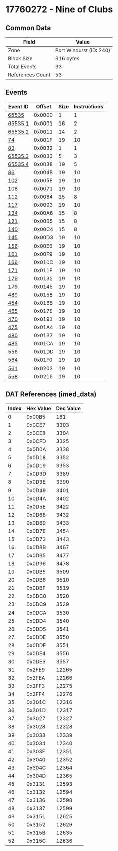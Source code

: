 # 17760272 - Nine of Clubs

## Common Data

| Field            | Value                   |
|------------------|-------------------------|
| Zone             | Port Windurst (ID: 240) |
| Block Size       | 916 bytes               |
| Total Events     | 33                      |
| References Count | 53                      |

## Events

| Event ID                | Offset   |   Size |   Instructions |
|-------------------------|----------|--------|----------------|
| [65535](./65535.md)     | 0x0000   |      1 |              1 |
| [65535.1](./65535.1.md) | 0x0001   |     16 |              2 |
| [65535.2](./65535.2.md) | 0x0011   |     14 |              2 |
| [74](./74.md)           | 0x001F   |     19 |             10 |
| [83](./83.md)           | 0x0032   |      1 |              1 |
| [65535.3](./65535.3.md) | 0x0033   |      5 |              3 |
| [65535.4](./65535.4.md) | 0x0038   |     19 |              5 |
| [86](./86.md)           | 0x004B   |     19 |             10 |
| [102](./102.md)         | 0x005E   |     19 |             10 |
| [106](./106.md)         | 0x0071   |     19 |             10 |
| [112](./112.md)         | 0x0084   |     15 |              8 |
| [117](./117.md)         | 0x0093   |     19 |             10 |
| [134](./134.md)         | 0x00A6   |     15 |              8 |
| [121](./121.md)         | 0x00B5   |     15 |              8 |
| [140](./140.md)         | 0x00C4   |     15 |              8 |
| [145](./145.md)         | 0x00D3   |     19 |             10 |
| [156](./156.md)         | 0x00E6   |     19 |             10 |
| [161](./161.md)         | 0x00F9   |     19 |             10 |
| [166](./166.md)         | 0x010C   |     19 |             10 |
| [171](./171.md)         | 0x011F   |     19 |             10 |
| [176](./176.md)         | 0x0132   |     19 |             10 |
| [179](./179.md)         | 0x0145   |     19 |             10 |
| [489](./489.md)         | 0x0158   |     19 |             10 |
| [454](./454.md)         | 0x016B   |     19 |             10 |
| [465](./465.md)         | 0x017E   |     19 |             10 |
| [470](./470.md)         | 0x0191   |     19 |             10 |
| [475](./475.md)         | 0x01A4   |     19 |             10 |
| [480](./480.md)         | 0x01B7   |     19 |             10 |
| [485](./485.md)         | 0x01CA   |     19 |             10 |
| [556](./556.md)         | 0x01DD   |     19 |             10 |
| [564](./564.md)         | 0x01F0   |     19 |             10 |
| [561](./561.md)         | 0x0203   |     19 |             10 |
| [568](./568.md)         | 0x0216   |     19 |             10 |

## DAT References (imed_data)

|   Index | Hex Value   |   Dec Value |
|---------|-------------|-------------|
|       0 | 0x00B5      |         181 |
|       1 | 0x0CE7      |        3303 |
|       2 | 0x0CE8      |        3304 |
|       3 | 0x0CFD      |        3325 |
|       4 | 0x0D0A      |        3338 |
|       5 | 0x0D18      |        3352 |
|       6 | 0x0D19      |        3353 |
|       7 | 0x0D3D      |        3389 |
|       8 | 0x0D3E      |        3390 |
|       9 | 0x0D49      |        3401 |
|      10 | 0x0D4A      |        3402 |
|      11 | 0x0D5E      |        3422 |
|      12 | 0x0D68      |        3432 |
|      13 | 0x0D69      |        3433 |
|      14 | 0x0D7E      |        3454 |
|      15 | 0x0D73      |        3443 |
|      16 | 0x0D8B      |        3467 |
|      17 | 0x0D95      |        3477 |
|      18 | 0x0D96      |        3478 |
|      19 | 0x0DB5      |        3509 |
|      20 | 0x0DB6      |        3510 |
|      21 | 0x0DBF      |        3519 |
|      22 | 0x0DC0      |        3520 |
|      23 | 0x0DC9      |        3529 |
|      24 | 0x0DCA      |        3530 |
|      25 | 0x0DD4      |        3540 |
|      26 | 0x0DD5      |        3541 |
|      27 | 0x0DDE      |        3550 |
|      28 | 0x0DDF      |        3551 |
|      29 | 0x0DE4      |        3556 |
|      30 | 0x0DE5      |        3557 |
|      31 | 0x2FE9      |       12265 |
|      32 | 0x2FEA      |       12266 |
|      33 | 0x2FF3      |       12275 |
|      34 | 0x2FF4      |       12276 |
|      35 | 0x301C      |       12316 |
|      36 | 0x301D      |       12317 |
|      37 | 0x3027      |       12327 |
|      38 | 0x3028      |       12328 |
|      39 | 0x3033      |       12339 |
|      40 | 0x3034      |       12340 |
|      41 | 0x303F      |       12351 |
|      42 | 0x3040      |       12352 |
|      43 | 0x304C      |       12364 |
|      44 | 0x304D      |       12365 |
|      45 | 0x3131      |       12593 |
|      46 | 0x3132      |       12594 |
|      47 | 0x3136      |       12598 |
|      48 | 0x3137      |       12599 |
|      49 | 0x3151      |       12625 |
|      50 | 0x3152      |       12626 |
|      51 | 0x315B      |       12635 |
|      52 | 0x315C      |       12636 |

